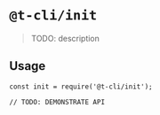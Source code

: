 # `@t-cli/init`

> TODO: description

## Usage

```
const init = require('@t-cli/init');

// TODO: DEMONSTRATE API
```
